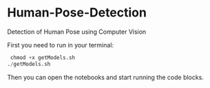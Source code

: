 # Human-Pose-Detection
Detection of Human Pose using Computer Vision

First you need to run in your terminal:
```python
 chmod +x getModels.sh
./getModels.sh
```
Then you can open the notebooks and start running the code blocks.
